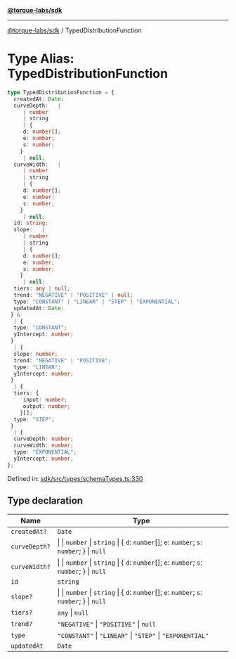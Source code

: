 [**@torque-labs/sdk**](../README.md)

***

[@torque-labs/sdk](../README.md) / TypedDistributionFunction

# Type Alias: TypedDistributionFunction

```ts
type TypedDistributionFunction = {
  createdAt: Date;
  curveDepth:   | 
     | number
     | string
     | {
     d: number[];
     e: number;
     s: number;
    }
     | null;
  curveWidth:   | 
     | number
     | string
     | {
     d: number[];
     e: number;
     s: number;
    }
     | null;
  id: string;
  slope:   | 
     | number
     | string
     | {
     d: number[];
     e: number;
     s: number;
    }
     | null;
  tiers: any | null;
  trend: "NEGATIVE" | "POSITIVE" | null;
  type: "CONSTANT" | "LINEAR" | "STEP" | "EXPONENTIAL";
  updatedAt: Date;
 } & 
  | {
  type: "CONSTANT";
  yIntercept: number;
 }
  | {
  slope: number;
  trend: "NEGATIVE" | "POSITIVE";
  type: "LINEAR";
  yIntercept: number;
 }
  | {
  tiers: {
     input: number;
     output: number;
    }[];
  type: "STEP";
 }
  | {
  curveDepth: number;
  curveWidth: number;
  type: "EXPONENTIAL";
  yIntercept: number;
};
```

Defined in: [sdk/src/types/schemaTypes.ts:330](https://github.com/torque-labs/monorepo/blob/2ebf07140779767733d669c69d4b6e369a4193c3/packages/sdk/src/types/schematypes.ts#l330)

## Type declaration

| Name | Type |
| ------ | ------ |
| `createdAt?` | `Date` |
| `curveDepth?` | \| \| `number` \| `string` \| \{ `d`: `number`[]; `e`: `number`; `s`: `number`; \} \| `null` |
| `curveWidth?` | \| \| `number` \| `string` \| \{ `d`: `number`[]; `e`: `number`; `s`: `number`; \} \| `null` |
| `id` | `string` |
| `slope?` | \| \| `number` \| `string` \| \{ `d`: `number`[]; `e`: `number`; `s`: `number`; \} \| `null` |
| `tiers?` | `any` \| `null` |
| `trend?` | `"NEGATIVE"` \| `"POSITIVE"` \| `null` |
| `type` | `"CONSTANT"` \| `"LINEAR"` \| `"STEP"` \| `"EXPONENTIAL"` |
| `updatedAt` | `Date` |
